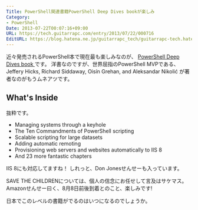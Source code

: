 ```yaml
---
Title: PowerShell関連書籍PowerShell Deep Dives bookが楽しみ
Category:
- PowerShell
Date: 2013-07-22T00:07:16+09:00
URL: https://tech.guitarrapc.com/entry/2013/07/22/000716
EditURL: https://blog.hatena.ne.jp/guitarrapc_tech/guitarrapc-tech.hatenablog.com/atom/entry/6802418398340941602
---
```


<!--
Date: 2013-07-22T00:07:16+09:00
URL: https://tech.guitarrapc.com/entry/2013/07/22/000716
-->

近々発売されるPowerShell本で現在最も楽しみなのが、 [PowerShell Deep Dives book ](http://manning.com/hicks/)です。
洋書なのですが、世界屈指のPowerShell MVPである、Jeffery Hicks, Richard Siddaway, Oisín Grehan, and Aleksandar Nikolić が著者なのがもうムネアツです。


## What's Inside

抜粋です。

- Managing systems through a keyhole
- The Ten Commandments of PowerShell scripting
- Scalable scripting for large datasets
- Adding automatic remoting
- Provisioning web servers and websites automatically to IIS 8
- And 23 more fantastic chapters


IIS 8にも対応してますね！ しれっと、Don Jonesせんせーも入っています。

SAVE THE CHILDRENについては、個人の信念にお任せして言及はサケマス。
Amazonせんせー曰く、8月8日前後到着とのこと、楽しみです!

日本でこのレベルの書籍がでるのはいつになるのでしょうか。
